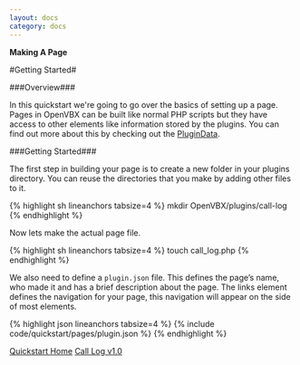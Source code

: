 ```yaml
---
layout: docs
category: docs
---
```


**Making A Page**

#Getting Started#

###Overview###

In this quickstart we're going to go over the basics of setting up a page. Pages in OpenVBX can be built like normal PHP scripts but they have access to other elements like information stored by the plugins. You can find out more about this by checking out the <a href="{{ site.baseurl }}/docs/api/2010-06-01/plugin/data/plugin-data/">PluginData</a>.

###Getting Started###

The first step in building your page is to create a new folder in your plugins directory. You can reuse the directories that you make by adding other files to it.

{% highlight sh lineanchors tabsize=4 %}
mkdir OpenVBX/plugins/call-log
{% endhighlight %}

Now lets make the actual page file.

{% highlight sh lineanchors tabsize=4 %}
touch call_log.php
{% endhighlight %}
	
We also need to define a `plugin.json` file. This defines the page&rsquo;s name, who made it and has a brief description about the page. The links element defines the navigation for your page, this navigation will appear on the side of most elements. 

{% highlight json  lineanchors tabsize=4 %}
{% include code/quickstart/pages/plugin.json %} 
{% endhighlight %}

<a href="{{ site.baseurl }}/docs/quickstart/" class="prev-page"><span></span>Quickstart Home</a>
<a href="pages-1/" class="next-page"><span></span>Call Log v1.0</a>
<br class="clear" />
